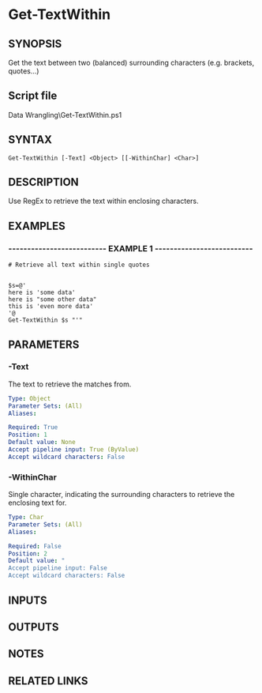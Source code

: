 # Get-TextWithin

## SYNOPSIS
Get the text between two (balanced) surrounding characters (e.g.
brackets, quotes...)

## Script file
Data Wrangling\Get-TextWithin.ps1

## SYNTAX

```
Get-TextWithin [-Text] <Object> [[-WithinChar] <Char>]
```

## DESCRIPTION
Use RegEx to retrieve the text within enclosing characters.

## EXAMPLES

### -------------------------- EXAMPLE 1 --------------------------
```
# Retrieve all text within single quotes


$s=@'
here is 'some data'
here is "some other data"
this is 'even more data'
'@
Get-TextWithin $s "'"
```
## PARAMETERS

### -Text
The text to retrieve the matches from.

```yaml
Type: Object
Parameter Sets: (All)
Aliases: 

Required: True
Position: 1
Default value: None
Accept pipeline input: True (ByValue)
Accept wildcard characters: False
```

### -WithinChar
Single character, indicating the surrounding characters to retrieve the enclosing text for.

```yaml
Type: Char
Parameter Sets: (All)
Aliases: 

Required: False
Position: 2
Default value: "
Accept pipeline input: False
Accept wildcard characters: False
```

## INPUTS

## OUTPUTS

## NOTES

## RELATED LINKS



